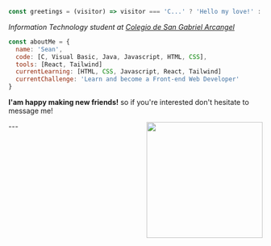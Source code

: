 ```javascript
const greetings = (visitor) => visitor === 'C...' ? 'Hello my love!' : 'Hi there!'
```

<p><em>Information Technology student at <a href="https://cdsga-system.com/website/site/">Colegio de San Gabriel Arcangel</a></em></p>

```javascript
const aboutMe = {
  name: 'Sean',
  code: [C, Visual Basic, Java, Javascript, HTML, CSS],
  tools: [React, Tailwind]
  currentLearning: [HTML, CSS, Javascript, React, Tailwind]
  currentChallenge: 'Learn and become a Front-end Web Developer'
}
```
<p><b>I'am happy making new friends!</b> so if you're interested don't hesitate to message me!</p>
<img align='right' src="https://media0.giphy.com/media/v1.Y2lkPTc5MGI3NjExaGwzemhwYzNuYnhpdG9udGE4Y3B0b2h2OGtybzdja21uNmNyd2E5cCZlcD12MV9pbnRlcm5hbF9naWZfYnlfaWQmY3Q9Zw/aMwdfGSyeYjUKY6vjf/giphy.webp" width="230">
---

